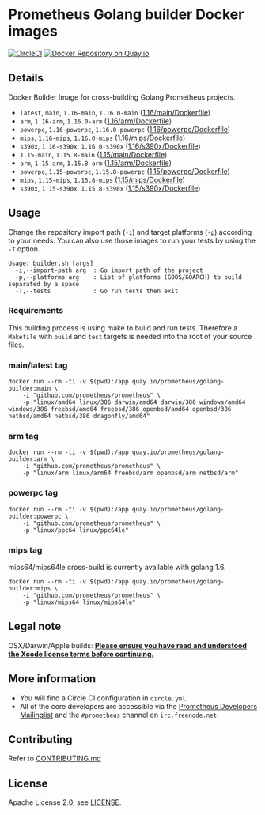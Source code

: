 # Prometheus Golang builder Docker images

[![CircleCI](https://circleci.com/gh/prometheus/golang-builder/tree/master.svg?style=shield)][circleci]
[![Docker Repository on Quay.io](https://quay.io/repository/prometheus/golang-builder/status)][quayio]

## Details

Docker Builder Image for cross-building Golang Prometheus projects.

- `latest`, `main`, `1.16-main`, `1.16.0-main` ([1.16/main/Dockerfile](1.16/main/Dockerfile))
- `arm`, `1.16-arm`, `1.16.0-arm` ([1.16/arm/Dockerfile](1.16/arm/Dockerfile))
- `powerpc`, `1.16-powerpc`, `1.16.0-powerpc` ([1.16/powerpc/Dockerfile](1.16/powerpc/Dockerfile))
- `mips`, `1.16-mips`, `1.16.0-mips` ([1.16/mips/Dockerfile](1.16/mips/Dockerfile))
- `s390x`, `1.16-s390x`, `1.16.0-s390x` ([1.16/s390x/Dockerfile](1.16/s390x/Dockerfile))
- `1.15-main`, `1.15.8-main` ([1.15/main/Dockerfile](1.15/main/Dockerfile))
- `arm`, `1.15-arm`, `1.15.8-arm` ([1.15/arm/Dockerfile](1.15/arm/Dockerfile))
- `powerpc`, `1.15-powerpc`, `1.15.8-powerpc` ([1.15/powerpc/Dockerfile](1.15/powerpc/Dockerfile))
- `mips`, `1.15-mips`, `1.15.8-mips` ([1.15/mips/Dockerfile](1.15/mips/Dockerfile))
- `s390x`, `1.15-s390x`, `1.15.8-s390x` ([1.15/s390x/Dockerfile](1.15/s390x/Dockerfile))

## Usage

Change the repository import path (`-i`) and target platforms (`-p`) according to your needs.
You can also use those images to run your tests by using the `-T` option.

```
Usage: builder.sh [args]
  -i,--import-path arg  : Go import path of the project
  -p,--platforms arg    : List of platforms (GOOS/GOARCH) to build separated by a space
  -T,--tests            : Go run tests then exit
```

### Requirements

This building process is using make to build and run tests.
Therefore a `Makefile` with `build` and `test` targets is needed into the root of your source files.

### main/latest tag

```
docker run --rm -ti -v $(pwd):/app quay.io/prometheus/golang-builder:main \
    -i "github.com/prometheus/prometheus" \
    -p "linux/amd64 linux/386 darwin/amd64 darwin/386 windows/amd64 windows/386 freebsd/amd64 freebsd/386 openbsd/amd64 openbsd/386 netbsd/amd64 netbsd/386 dragonfly/amd64"
```

### arm tag

```
docker run --rm -ti -v $(pwd):/app quay.io/prometheus/golang-builder:arm \
    -i "github.com/prometheus/prometheus" \
    -p "linux/arm linux/arm64 freebsd/arm openbsd/arm netbsd/arm"
```

### powerpc tag

```
docker run --rm -ti -v $(pwd):/app quay.io/prometheus/golang-builder:powerpc \
    -i "github.com/prometheus/prometheus" \
    -p "linux/ppc64 linux/ppc64le"
```

### mips tag

mips64/mips64le cross-build is currently available with golang 1.6.

```
docker run --rm -ti -v $(pwd):/app quay.io/prometheus/golang-builder:mips \
    -i "github.com/prometheus/prometheus" \
    -p "linux/mips64 linux/mips64le"
```

## Legal note

OSX/Darwin/Apple builds:
**[Please ensure you have read and understood the Xcode license
   terms before continuing.](https://www.apple.com/legal/sla/docs/xcode.pdf)**

## More information

  * You will find a Circle CI configuration in `circle.yml`.
  * All of the core developers are accessible via the [Prometheus Developers Mailinglist](https://groups.google.com/forum/?fromgroups#!forum/prometheus-developers) and the `#prometheus` channel on `irc.freenode.net`.

## Contributing

Refer to [CONTRIBUTING.md](CONTRIBUTING.md)

## License

Apache License 2.0, see [LICENSE](LICENSE).

[quayio]: https://quay.io/repository/prometheus/golang-builder
[circleci]: https://circleci.com/gh/prometheus/golang-builder


